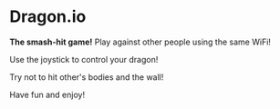 # Dragon.io

**The smash-hit game!** Play against other people using the same WiFi! 

Use the joystick to control your dragon! 

Try not to hit other's bodies and the wall! 

Have fun and enjoy!

